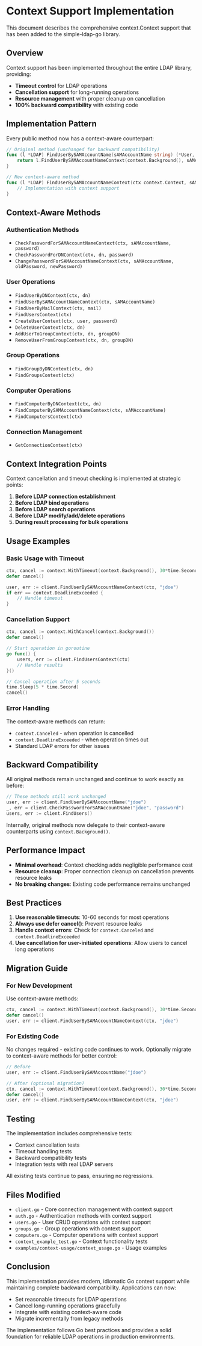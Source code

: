 # Context Support Implementation

This document describes the comprehensive context.Context support that has been added to the simple-ldap-go library.

## Overview

Context support has been implemented throughout the entire LDAP library, providing:

- **Timeout control** for LDAP operations
- **Cancellation support** for long-running operations  
- **Resource management** with proper cleanup on cancellation
- **100% backward compatibility** with existing code

## Implementation Pattern

Every public method now has a context-aware counterpart:

```go
// Original method (unchanged for backward compatibility)
func (l *LDAP) FindUserBySAMAccountName(sAMAccountName string) (*User, error) {
    return l.FindUserBySAMAccountNameContext(context.Background(), sAMAccountName)
}

// New context-aware method
func (l *LDAP) FindUserBySAMAccountNameContext(ctx context.Context, sAMAccountName string) (*User, error) {
    // Implementation with context support
}
```

## Context-Aware Methods

### Authentication Methods
- `CheckPasswordForSAMAccountNameContext(ctx, sAMAccountName, password)`
- `CheckPasswordForDNContext(ctx, dn, password)`
- `ChangePasswordForSAMAccountNameContext(ctx, sAMAccountName, oldPassword, newPassword)`

### User Operations
- `FindUserByDNContext(ctx, dn)`
- `FindUserBySAMAccountNameContext(ctx, sAMAccountName)`
- `FindUserByMailContext(ctx, mail)`
- `FindUsersContext(ctx)`
- `CreateUserContext(ctx, user, password)`
- `DeleteUserContext(ctx, dn)`
- `AddUserToGroupContext(ctx, dn, groupDN)`
- `RemoveUserFromGroupContext(ctx, dn, groupDN)`

### Group Operations
- `FindGroupByDNContext(ctx, dn)`
- `FindGroupsContext(ctx)`

### Computer Operations
- `FindComputerByDNContext(ctx, dn)`
- `FindComputerBySAMAccountNameContext(ctx, sAMAccountName)`
- `FindComputersContext(ctx)`

### Connection Management
- `GetConnectionContext(ctx)`

## Context Integration Points

Context cancellation and timeout checking is implemented at strategic points:

1. **Before LDAP connection establishment**
2. **Before LDAP bind operations**
3. **Before LDAP search operations**
4. **Before LDAP modify/add/delete operations**
5. **During result processing for bulk operations**

## Usage Examples

### Basic Usage with Timeout
```go
ctx, cancel := context.WithTimeout(context.Background(), 30*time.Second)
defer cancel()

user, err := client.FindUserBySAMAccountNameContext(ctx, "jdoe")
if err == context.DeadlineExceeded {
    // Handle timeout
}
```

### Cancellation Support
```go
ctx, cancel := context.WithCancel(context.Background())
defer cancel()

// Start operation in goroutine
go func() {
    users, err := client.FindUsersContext(ctx)
    // Handle results
}()

// Cancel operation after 5 seconds
time.Sleep(5 * time.Second)
cancel()
```

### Error Handling
The context-aware methods can return:
- `context.Canceled` - when operation is cancelled
- `context.DeadlineExceeded` - when operation times out
- Standard LDAP errors for other issues

## Backward Compatibility

All original methods remain unchanged and continue to work exactly as before:

```go
// These methods still work unchanged
user, err := client.FindUserBySAMAccountName("jdoe")
_, err = client.CheckPasswordForSAMAccountName("jdoe", "password")
users, err := client.FindUsers()
```

Internally, original methods now delegate to their context-aware counterparts using `context.Background()`.

## Performance Impact

- **Minimal overhead**: Context checking adds negligible performance cost
- **Resource cleanup**: Proper connection cleanup on cancellation prevents resource leaks
- **No breaking changes**: Existing code performance remains unchanged

## Best Practices

1. **Use reasonable timeouts**: 10-60 seconds for most operations
2. **Always use defer cancel()**: Prevent resource leaks
3. **Handle context errors**: Check for `context.Canceled` and `context.DeadlineExceeded`
4. **Use cancellation for user-initiated operations**: Allow users to cancel long operations

## Migration Guide

### For New Development
Use context-aware methods:
```go
ctx, cancel := context.WithTimeout(context.Background(), 30*time.Second)
defer cancel()
user, err := client.FindUserBySAMAccountNameContext(ctx, "jdoe")
```

### For Existing Code
No changes required - existing code continues to work. Optionally migrate to context-aware methods for better control:

```go
// Before
user, err := client.FindUserBySAMAccountName("jdoe")

// After (optional migration)
ctx, cancel := context.WithTimeout(context.Background(), 30*time.Second)
defer cancel()
user, err := client.FindUserBySAMAccountNameContext(ctx, "jdoe")
```

## Testing

The implementation includes comprehensive tests:

- Context cancellation tests
- Timeout handling tests  
- Backward compatibility tests
- Integration tests with real LDAP servers

All existing tests continue to pass, ensuring no regressions.

## Files Modified

- `client.go` - Core connection management with context support
- `auth.go` - Authentication methods with context support
- `users.go` - User CRUD operations with context support
- `groups.go` - Group operations with context support  
- `computers.go` - Computer operations with context support
- `context_example_test.go` - Context functionality tests
- `examples/context-usage/context_usage.go` - Usage examples

## Conclusion

This implementation provides modern, idiomatic Go context support while maintaining complete backward compatibility. Applications can now:

- Set reasonable timeouts for LDAP operations
- Cancel long-running operations gracefully
- Integrate with existing context-aware code
- Migrate incrementally from legacy methods

The implementation follows Go best practices and provides a solid foundation for reliable LDAP operations in production environments.